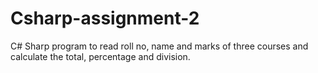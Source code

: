 # Csharp-assignment-2
C# Sharp program to read roll no, name and marks of three courses and calculate the total, percentage and division.
